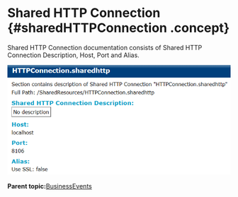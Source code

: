 # Shared HTTP Connection {#sharedHTTPConnection .concept}

Shared HTTP Connection documentation consists of Shared HTTP Connection Description, Host, Port and Alias.

![Shared HTTP Connection documentation](img/sharedHttpConnection.png "Shared HTTP Connection documentation")

**Parent topic:**[BusinessEvents](../../../core/documentation_modules/be/be.md)

